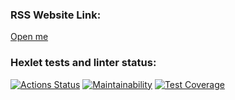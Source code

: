 ### RSS Website Link:
[Open me](https://frontend-project-11-q0vfc54oc-victorypashkovas-projects.vercel.app)
### Hexlet tests and linter status:
[![Actions Status](https://github.com/VictoryPashkova/frontend-project-11/actions/workflows/hexlet-check.yml/badge.svg)](https://github.com/VictoryPashkova/frontend-project-11/actions)
[![Maintainability](https://api.codeclimate.com/v1/badges/1d2b35518dca2ae58ef6/maintainability)](https://codeclimate.com/github/VictoryPashkova/frontend-project-11/maintainability)
[![Test Coverage](https://api.codeclimate.com/v1/badges/1d2b35518dca2ae58ef6/test_coverage)](https://codeclimate.com/github/VictoryPashkova/frontend-project-11/test_coverage)